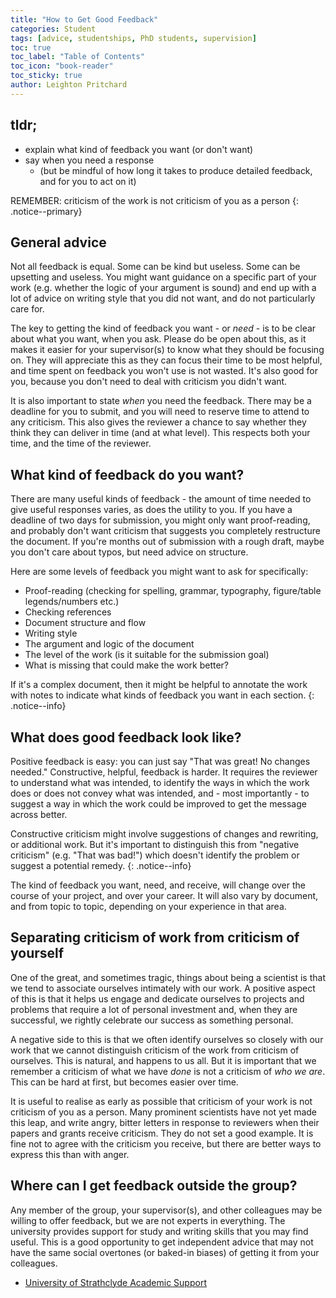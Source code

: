 ```yaml
---
title: "How to Get Good Feedback"
categories: Student
tags: [advice, studentships, PhD students, supervision]
toc: true
toc_label: "Table of Contents"
toc_icon: "book-reader"
toc_sticky: true
author: Leighton Pritchard
---
```


## tldr;

- explain what kind of feedback you want (or don't want)
- say when you need a response
    - (but be mindful of how long it takes to produce detailed feedback, and for you to act on it)

REMEMBER: criticism of the work is not criticism of you as a person
{: .notice--primary}

## General advice

Not all feedback is equal. Some can be kind but useless. Some can be upsetting and useless. You might want guidance on a specific part of your work (e.g. whether the logic of your argument is sound) and end up with a lot of advice on writing style that you did not want, and do not particularly care for.

The key to getting the kind of feedback you want - or *need* - is to be clear about what you want, when you ask. Please do be open about this, as it makes it easier for your supervisor(s) to know what they should be focusing on. They will appreciate this as they can focus their time to be most helpful, and time spent on feedback you won't use is not wasted. It's also good for you, because you don't need to deal with criticism you didn't want.

It is also important to state *when* you need the feedback. There may be a deadline for you to submit, and you will need to reserve time to attend to any criticism. This also gives the reviewer a chance to say whether they think they can deliver in time (and at what level). This respects both your time, and the time of the reviewer.

## What kind of feedback do you want?

There are many useful kinds of feedback - the amount of time needed to give useful responses varies, as does the utility to you. If you have a deadline of two days for submission, you might only want proof-reading, and probably don't want criticism that suggests you completely restructure the document. If you're months out of submission with a rough draft, maybe you don't care about typos, but need advice on structure.

Here are some levels of feedback you might want to ask for specifically:

- Proof-reading (checking for spelling, grammar, typography, figure/table legends/numbers etc.)
- Checking references
- Document structure and flow
- Writing style
- The argument and logic of the document
- The level of the work (is it suitable for the submission goal)
- What is missing that could make the work better?

If it's a complex document, then it might be helpful to annotate the work with notes to indicate what kinds of feedback you want in each section.
{: .notice--info}

## What does good feedback look like?

Positive feedback is easy: you can just say "That was great! No changes needed." Constructive, helpful, feedback is harder. It requires the reviewer to understand what was intended, to identify the ways in which the work does or does not convey what was intended, and - most importantly - to suggest a way in which the work could be improved to get the message across better.

Constructive criticism might involve suggestions of changes and rewriting, or additional work. But it's important to distinguish this from "negative criticism" (e.g. "That was bad!") which doesn't identify the problem or suggest a potential remedy.
{: .notice--info}

The kind of feedback you want, need, and receive, will change over the course of your project, and over your career. It will also vary by document, and from topic to topic, depending on your experience in that area.

## Separating criticism of work from criticism of yourself

One of the great, and sometimes tragic, things about being a scientist is that we tend to associate ourselves intimately with our work. A positive aspect of this is that it helps us engage and dedicate ourselves to projects and problems that require a lot of personal investment and, when they are successful, we rightly celebrate our success as something personal.

A negative side to this is that we often identify ourselves so closely with our work that we cannot distinguish criticism of the work from criticism of ourselves. This is natural, and happens to us all. But it is important that we remember a criticism of what we have *done* is not a criticism of *who we are*. This can be hard at first, but becomes easier over time.

It is useful to realise as early as possible that criticism of your work is not criticism of you as a person. Many prominent scientists have not yet made this leap, and write angry, bitter letters in response to reviewers when their papers and grants receive criticism. They do not set a good example. It is fine not to agree with the criticism you receive, but there are better ways to express this than with anger.

## Where can I get feedback outside the group?

Any member of the group, your supervisor(s), and other colleagues may be willing to offer feedback, but we are not experts in everything. The university provides support for study and writing skills that you may find useful. This is a good opportunity to get independent advice that may not have the same social overtones (or baked-in biases) of getting it from your colleagues.

- [University of Strathclyde Academic Support](https://www.strath.ac.uk/studywithus/strathlife/academicsupport/)